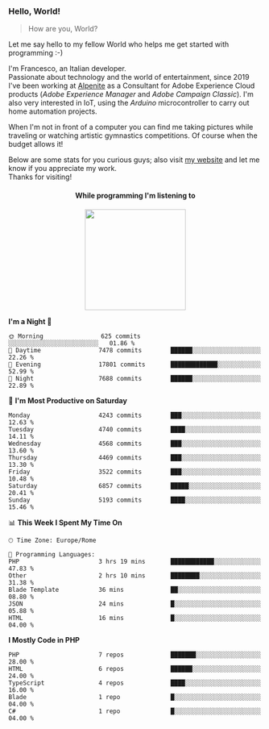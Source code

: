 ### Hello, World!

> How are you, World?

Let me say hello to my fellow World who helps me get started with programming :-)

I'm Francesco, an Italian developer.  
Passionate about technology and the world of entertainment, since 2019 I've been working at [Alpenite](https://www.alpenite.com) as a Consultant for Adobe Experience Cloud products (*Adobe Experience Manager* and *Adobe Campaign Classic*). I'm also very interested in IoT, using the *Arduino* microcontroller to carry out home automation projects.

When I'm not in front of a computer you can find me taking pictures while traveling or watching artistic gymnastics competitions. Of course when the budget allows it!

Below are some stats for you curious guys; also visit [my website](https://www.francescorega.eu) and let me know if you appreciate my work.  
Thanks for visiting!

<div align="center">
  <h4>While programming I'm listening to</h4>
  <a href="https://apps.francescorega.eu/now-playing/11147232609" target="_blank"><img src="https://apps.francescorega.eu/now-playing/11147232609" width="200"></a>
</div>

<!--START_SECTION:waka-->
**I'm a Night 🦉** 

```text
🌞 Morning                625 commits         ░░░░░░░░░░░░░░░░░░░░░░░░░   01.86 % 
🌆 Daytime                7478 commits        ██████░░░░░░░░░░░░░░░░░░░   22.26 % 
🌃 Evening                17801 commits       █████████████░░░░░░░░░░░░   52.99 % 
🌙 Night                  7688 commits        ██████░░░░░░░░░░░░░░░░░░░   22.89 % 
```
📅 **I'm Most Productive on Saturday** 

```text
Monday                   4243 commits        ███░░░░░░░░░░░░░░░░░░░░░░   12.63 % 
Tuesday                  4740 commits        ████░░░░░░░░░░░░░░░░░░░░░   14.11 % 
Wednesday                4568 commits        ███░░░░░░░░░░░░░░░░░░░░░░   13.60 % 
Thursday                 4469 commits        ███░░░░░░░░░░░░░░░░░░░░░░   13.30 % 
Friday                   3522 commits        ███░░░░░░░░░░░░░░░░░░░░░░   10.48 % 
Saturday                 6857 commits        █████░░░░░░░░░░░░░░░░░░░░   20.41 % 
Sunday                   5193 commits        ████░░░░░░░░░░░░░░░░░░░░░   15.46 % 
```


📊 **This Week I Spent My Time On** 

```text
🕑︎ Time Zone: Europe/Rome

💬 Programming Languages: 
PHP                      3 hrs 19 mins       ████████████░░░░░░░░░░░░░   47.83 % 
Other                    2 hrs 10 mins       ████████░░░░░░░░░░░░░░░░░   31.38 % 
Blade Template           36 mins             ██░░░░░░░░░░░░░░░░░░░░░░░   08.80 % 
JSON                     24 mins             █░░░░░░░░░░░░░░░░░░░░░░░░   05.88 % 
HTML                     16 mins             █░░░░░░░░░░░░░░░░░░░░░░░░   04.00 % 
```

**I Mostly Code in PHP** 

```text
PHP                      7 repos             ███████░░░░░░░░░░░░░░░░░░   28.00 % 
HTML                     6 repos             ██████░░░░░░░░░░░░░░░░░░░   24.00 % 
TypeScript               4 repos             ████░░░░░░░░░░░░░░░░░░░░░   16.00 % 
Blade                    1 repo              █░░░░░░░░░░░░░░░░░░░░░░░░   04.00 % 
C#                       1 repo              █░░░░░░░░░░░░░░░░░░░░░░░░   04.00 % 
```




<!--END_SECTION:waka-->
